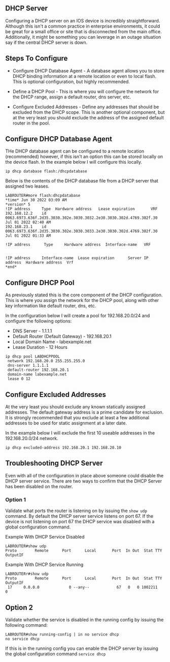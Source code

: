 ## DHCP Server

Configuring a DHCP server on an IOS device is incredibly straightforward. Although this isn't a common practice in enterprise environments, it could be great for a small office or site that is disconnected from the main office. Additionally, it might be something you can leverage in an outage situation say if the central DHCP server is down. 

## Steps To Configure 

* Configure DHCP Database Agent - A database agent allows you to store DHCP binding information at a remote location or even to local flash. This is optional configuration, but highly recommended. 

* Define a DHCP Pool - This is where you will configure the network for the DHCP range, assign a default router, dns server, etc. 

* Configure Excluded Addresses - Define any addresses that should be excluded from the DHCP scope. This is another optional component, but at the very least you should exclude the address of the assigned default router in the pool.

## Configure DHCP Database Agent

THe DHCP database agent can be configured to a remote location (recommended) however, if this isn't an option this can be stored locally on the device flash. In the example below I will configure this locally.

```
ip dhcp database flash:/dhcpdatabase
```

Below is the contents of the DHCP database file from a DHCP server that assigned two leases.

```
LABROUTER#more flash:dhcpdatabase
*time* Jun 30 2022 03:09 AM
*version* 5
!IP address     Type  Hardware address   Lease expiration       VRF
192.168.12.2    id    0063.6973.636f.2d35.3030.302e.3030.3032.2e30.3030.302d.4769.302f.30  Jul 01 2022 02:40 AM
192.168.23.1    id    0063.6973.636f.2d35.3030.302e.3030.3033.2e30.3030.302d.4769.302f.30  Jul 01 2022 01:33 AM

!IP address      Type     Hardware address  Interface-name   VRF


!IP address     Interface-name  Lease expiration      Server IP address  Hardware address  Vrf
*end*
```

## Configure DHCP Pool

As previously stated this is the core component of the DHCP configuration. This is where you assign the network for the DHCP pool, along with other key information like default router, dns, etc. 

In the configuration below I will create a pool for 192.168.20.0/24 and configure the following options:

* DNS Server - 1.1.1.1
* Default Router (Default Gateway) - 192.168.20.1
* Local Domain Name - labexample.net
* Lease Duration - 12 Hours

```
ip dhcp pool LABDHCPPOOL
 network 192.168.20.0 255.255.255.0
 dns-server 1.1.1.1
 default-router 192.168.20.1
 domain-name labexample.net
 lease 0 12
```

## Configure Excluded Addresses

At the very least you should exclude any known statically assigned addresses. The default gateway address is a prime candidate for exclusion. It is strongly recommended that you exclude at least a few additional addresses to be used for static assignment at a later date. 

In the example below I will exclude the first 10 useable addresses in the 192.168.20.0/24 network.

```
ip dhcp excluded-address 192.168.20.1 192.168.20.10
```

## Troubleshooting DHCP Server

Even with all of the configuration in place above someone could disable the DHCP server service. There are two ways to confirm that the DHCP Server has been disabled on the router.

### Option 1

Validate what ports the router is listening on by issuing the `show udp` command. By default the DHCP server service listens on port 67. If the device is not listening on port 67 the DHCP service was disabled with a global configuration command. 

Example With DHCP Service Disabled
```
LABROUTER#show udp
Proto        Remote      Port      Local       Port  In Out  Stat TTY OutputIF

```

Example With DHCP Service Running
```
LABROUTERr#show udp
Proto        Remote      Port      Local       Port  In Out  Stat TTY OutputIF
 17     0.0.0.0             0 --any--            67   0   0 1002211   0
```

## Option 2

Validate whether the service is disabled in the running config by issuing the following command:

```
LABROUTER#show running-config | in no service dhcp
no service dhcp
```

If this is in the running config you can enable the DHCP server by issuing the global configuration command `service dhcp`